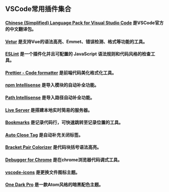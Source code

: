 ## VSCode常用插件集合

#### [Chinese (Simplified) Language Pack for Visual Studio Code](https://marketplace.visualstudio.com/items?itemName=MS-CEINTL.vscode-language-pack-zh-hans "Chinese (Simplified) Language Pack for Visual Studio Code") 是VSCode官方的中文翻译包。

#### [Vetur](https://marketplace.visualstudio.com/items?itemName=octref.vetur "Vetur") 是支持Vue的语法高亮、Emmet、错误检测、格式等功能的工具。

#### [ESLint](https://marketplace.visualstudio.com/items?itemName=dbaeumer.vscode-eslint "ESLint") 是一个插件化并且可配置的 JavaScript 语法规则和代码风格的检查工具。

#### [Prettier - Code formatter](https://marketplace.visualstudio.com/items?itemName=esbenp.prettier-vscode "Prettier - Code formatter") 是前端代码美化格式化工具。

#### [npm Intellisense](https://marketplace.visualstudio.com/items?itemName=christian-kohler.npm-intellisense "npm Intellisense") 是导入模块的自动补全功能。

#### [Path Intellisense](https://marketplace.visualstudio.com/items?itemName=christian-kohler.path-intellisense "Path Intellisense") 是导入路径自动补全功能。

#### [Live Server](https://marketplace.visualstudio.com/items?itemName=ritwickdey.LiveServer "Live Server") 是搭建本地实时简易的服务器。

#### [Bookmarks](https://marketplace.visualstudio.com/items?itemName=alefragnani.Bookmarks "Bookmarks") 是记录代码行，可快速跳转至记录位置的工具。

#### [Auto Close Tag](https://marketplace.visualstudio.com/items?itemName=formulahendry.auto-close-tag "Auto Close Tag") 是自动补充关闭标签。

#### [Bracket Pair Colorizer](https://marketplace.visualstudio.com/items?itemName=CoenraadS.bracket-pair-colorizer "Bracket Pair Colorizer") 是代码块括号语法高亮。

#### [Debugger for Chrome](https://marketplace.visualstudio.com/items?itemName=msjsdiag.debugger-for-chrome "Debugger for Chrome") 是在chrome浏览器代码调式工具。

#### [vscode-icons](https://marketplace.visualstudio.com/items?itemName=vscode-icons-team.vscode-icons "vscode-icons") 是更换文件图标主题。

#### [One Dark Pro](https://marketplace.visualstudio.com/items?itemName=zhuangtongfa.Material-theme "One Dark Pro") 是一款Atom风格的暗黑配色主题。
